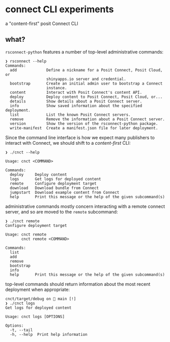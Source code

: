 # connect CLI experiments

a "content-first" posit Connect CLI

## what?

`rsconnect-python` features a number of top-level administrative commands:

```
❯ rsconnect --help
Commands:
  add             Define a nickname for a Posit Connect, Posit Cloud, or
                  shinyapps.io server and credential.
  bootstrap       Create an initial admin user to bootstrap a Connect
                  instance.
  content         Interact with Posit Connect's content API.
  deploy          Deploy content to Posit Connect, Posit Cloud, or...
  details         Show details about a Posit Connect server.
  info            Show saved information about the specified deployment.
  list            List the known Posit Connect servers.
  remove          Remove the information about a Posit Connect server.
  version         Show the version of the rsconnect-python package.
  write-manifest  Create a manifest.json file for later deployment.
  ```

Since the command line interface is how we expect many publishers to interact with Connect, we should shift to a _content-first_ CLI:

```
❯ ./cnct --help  

Usage: cnct <COMMAND>

Commands:
  deploy     Deploy content
  logs       Get logs for deployed content
  remote     Configure deployment target
  download   Download bundle from Connect
  jumpstart  Download example content from Connect
  help       Print this message or the help of the given subcommand(s)
```

administrative commands mostly concern interacting with a remote connect server, and so are moved to the `remote` subcommand:

```
❯ ./cnct remote
Configure deployment target

Usage: cnct remote
       cnct remote <COMMAND>

Commands:
  list       
  add        
  remove     
  bootstrap  
  info       
  help       Print this message or the help of the given subcommand(s)
```

top-level commands should return information about the most recent deployment when appropriate:

```
cnct/target/debug on  main [!] 
❯ ./cnct logs
Get logs for deployed content

Usage: cnct logs [OPTIONS]

Options:
  -t, --tail  
  -h, --help  Print help information
```

